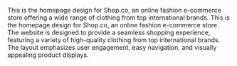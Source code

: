 This is the homepage design for Shop.co, an online fashion e-commerce store offering a wide range of clothing from top international brands.
This is the homepage design for Shop.co, an online fashion e-commerce store. The website is designed to provide a seamless shopping experience, featuring a variety of high-quality clothing from top international brands. The layout emphasizes user engagement, easy navigation, and visually appealing product displays.
